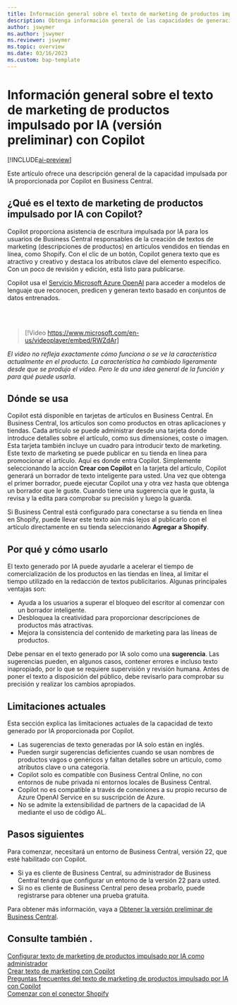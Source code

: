 ```yaml
---
title: Información general sobre el texto de marketing de productos impulsado por IA (versión preliminar) con Copilot
description: Obtenga información general de las capacidades de generación de contenido de IA en Business Central.
author: jswymer
ms.author: jswymer
ms.reviewer: jswymer
ms.topic: overview
ms.date: 03/16/2023
ms.custom: bap-template
---
```

# Información general sobre el texto de marketing de productos impulsado por IA (versión preliminar) con Copilot

[!INCLUDE[ai-preview](includes/ai-preview.md)]

Este artículo ofrece una descripción general de la capacidad impulsada por IA proporcionada por Copilot en Business Central.

## ¿Qué es el texto de marketing de productos impulsado por IA con Copilot?

Copilot proporciona asistencia de escritura impulsada por IA para los usuarios de Business Central responsables de la creación de textos de marketing (descripciones de productos) en artículos vendidos en tiendas en línea, como Shopify. Con el clic de un botón, Copilot genera texto que es atractivo y creativo y destaca los atributos clave del elemento específico. Con un poco de revisión y edición, está listo para publicarse.

Copilot usa el [Servicio Microsoft Azure OpenAI](/azure/cognitive-services/openai/overview) para acceder a modelos de lenguaje que reconocen, predicen y generan texto basado en conjuntos de datos entrenados.

<br><br>  

> [!Video https://www.microsoft.com/en-us/videoplayer/embed/RWZdAr]

*El video no refleja exactamente cómo funciona o se ve la característica actualmente en el producto. La característica ha cambiado ligeramente desde que se produjo el vídeo. Pero le da una idea general de la función y para qué puede usarla*.
  
## Dónde se usa

Copilot está disponible en tarjetas de artículos en Business Central. En Business Central, los artículos son como productos en otras aplicaciones y tiendas. Cada artículo se puede administrar desde una tarjeta donde introduce detalles sobre el artículo, como sus dimensiones, coste o imagen. Esta tarjeta también incluye un cuadro para introducir texto de marketing. Este texto de marketing se puede publicar en su tienda en línea para promocionar el artículo. Aquí es donde entra Copilot. Simplemente seleccionando la acción **Crear con Copilot** en la tarjeta del artículo, Copilot generará un borrador de texto inteligente para usted. Una vez que obtenga el primer borrador, puede ejecutar Copilot una y otra vez hasta que obtenga un borrador que le guste. Cuando tiene una sugerencia que le gusta, la revisa y la edita para comprobar su precisión y luego la guarda.

Si Business Central está configurado para conectarse a su tienda en línea en Shopify, puede llevar este texto aún más lejos al publicarlo con el artículo directamente en su tienda seleccionando **Agregar a Shopify**.

## Por qué y cómo usarlo

El texto generado por IA puede ayudarle a acelerar el tiempo de comercialización de los productos en las tiendas en línea, al limitar el tiempo utilizado en la redacción de textos publicitarios. Algunas principales ventajas son:

- Ayuda a los usuarios a superar el bloqueo del escritor al comenzar con un borrador inteligente.
- Desbloquea la creatividad para proporcionar descripciones de productos más atractivas.
- Mejora la consistencia del contenido de marketing para las líneas de productos.

Debe pensar en el texto generado por IA solo como una **sugerencia**. Las sugerencias pueden, en algunos casos, contener errores e incluso texto inapropiado, por lo que se requiere supervisión y revisión humana. Antes de poner el texto a disposición del público, debe revisarlo para comprobar su precisión y realizar los cambios apropiados.

## Limitaciones actuales

Esta sección explica las limitaciones actuales de la capacidad de texto generado por IA proporcionada por Copilot.

- Las sugerencias de texto generadas por IA solo están en inglés.
- Pueden surgir sugerencias deficientes cuando se usan nombres de productos vagos o genéricos y faltan detalles sobre un artículo, como atributos clave o una categoría.
- Copilot solo es compatible con Business Central Online, no con entornos de nube privada ni entornos locales de Business Central.
- Copilot no es compatible a través de conexiones a su propio recurso de Azure OpenAI Service en su suscripción de Azure.
- No se admite la extensibilidad de partners de la capacidad de IA mediante el uso de código AL.

## Pasos siguientes

Para comenzar, necesitará un entorno de Business Central, versión 22, que esté habilitado con Copilot.

- Si ya es cliente de Business Central, su administrador de Business Central tendrá que configurar un entorno de la versión 22 para usted.
- Si no es cliente de Business Central pero desea probarlo, puede registrarse para obtener una prueba gratuita.

Para obtener más información, vaya a [Obtener la versión preliminar de Business Central](ai-preview-getstarted.md).  

## Consulte también .

[Configurar texto de marketing de productos impulsado por IA como administrador](enable-ai.md)  
[Crear texto de marketing con Copilot](item-marketing-text.md)  
[Preguntas frecuentes del texto de marketing de productos impulsado por IA con Copilot](ai-faq.md)  
[Comenzar con el conector Shopify](shopify/get-started.md)  
